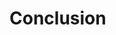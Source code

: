 <!-- Goal: 400 words -->
# Conclusion

<!-- What have I achived with this thesis? -->
<!-- What problems have I solved? -->
<!-- Will they further use this software for their operations? -->

